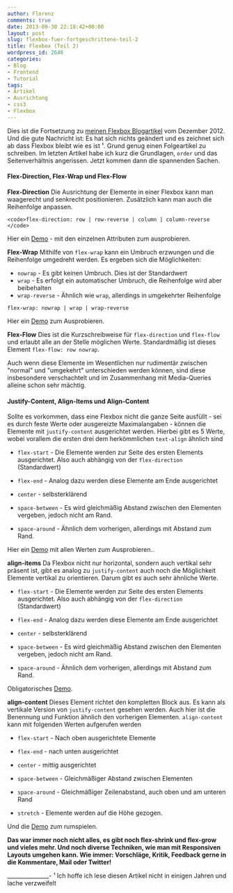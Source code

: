 ```yaml
---
author: Florenz
comments: true
date: 2013-09-30 22:18:42+00:00
layout: post
slug: flexbox-fuer-fortgeschrittene-teil-2
title: Flexbox (Teil 2)
wordpress_id: 2648
categories:
- Blog
- Frontend
- Tutorial
tags:
- Artikel
- Ausrichtung
- css3
- Flexbox
---
```


Dies ist die Fortsetzung zu [meinen Flexbox Blogartikel](http://www.florenz.co.uk/flexbox-eine-einfuehrung/) vom Dezember 2012. Und die gute Nachricht ist: Es hat sich nichts geändert und es zeichnet sich ab dass Flexbox bleibt wie es ist ¹. Grund genug einen Folgeartikel zu schreiben. Im letzten Artikel habe ich kurz die Grundlagen, `order` und das Seitenverhältnis angerissen. Jetzt kommen dann die spannenden Sachen.





#### Flex-Direction, Flex-Wrap und Flex-Flow





**Flex-Direction**
Die Ausrichtung der Elemente in einer Flexbox kann man waagerecht und senkrecht positionieren. Zusätzlich kann man auch die Reihenfolge anpassen.




    
    <code>flex-direction: row | row-reverse | column | column-reverse
    </code>





Hier ein [Demo](http://codepen.io/heroheman/pen/tbIha) - mit den einzelnen Attributen zum ausprobieren.





**Flex-Wrap**
Mithilfe von `flex-wrap` kann ein Umbruch erzwungen und die Reihenfolge umgedreht werden. Es ergeben sich die Möglichkeiten: 
- `nowrap` - Es gibt keinen Umbruch. Dies ist der Standardwert
- `wrap` - Es erfolgt ein automatischer Umbruch, die Reihenfolge wird aber beibehalten
- `wrap-reverse` - Ähnlich wie `wrap`, allerdings in umgekehrter Reihenfolge





`flex-wrap: nowrap | wrap | wrap-reverse`





Hier ein [Demo](http://codepen.io/heroheman/pen/gbdCz) zum Ausprobieren.





**Flex-Flow**
Dies ist die Kurzschreibweise für `flex-direction` und `flex-flow` und erlaubt alle an der Stelle möglichen Werte. Standardmäßig ist dieses Element `flex-flow: row nowrap`.





Auch wenn diese Elemente im Wesentlichen nur rudimentär zwischen "normal" und "umgekehrt" unterschieden werden können, sind diese insbesondere verschachtelt und im Zusammenhang mit Media-Queries alleine schon sehr mächtig.





#### Justify-Content, Align-Items und Align-Content





Sollte es vorkommen, dass eine Flexbox nicht die ganze Seite ausfüllt - sei es durch feste Werte oder ausgereizte Maximalangaben - können die Elemente mit `justify-content` ausgerichtet werden. Hierbei gibt es 5 Werte, wobei vorallem die ersten drei dem herkömmlichen `text-align` ähnlich sind







  * `flex-start` - Die Elemente werden zur Seite des ersten Elements ausgerichtet. Also auch abhängig von der `flex-direction` (Standardwert)


  * `flex-end` - Analog dazu werden diese Elemente am Ende ausgerichtet


  * `center` - selbsterklärend


  * `space-between` - Es wird gleichmäßig Abstand zwischen den Elementen vergeben, jedoch nicht am Rand. 


  * `space-around` - Ähnlich dem vorherigen, allerdings mit Abstand zum Rand. 





Hier ein [Demo](http://codepen.io/heroheman/pen/oiCrc) mit allen Werten zum Ausprobieren..





**align-items**
Da Flexbox nicht nur horizontal, sondern auch vertikal sehr präsent ist, gibt es analog zu `justify-content` auch noch die Möglichkeit Elemente vertikal zu orientieren. Darum gibt es auch sehr ähnliche Werte.







  * `flex-start` - Die Elemente werden zur Seite des ersten Elements ausgerichtet. Also auch abhängig von der `flex-direction` (Standardwert)


  * `flex-end` - Analog dazu werden diese Elemente am Ende ausgerichtet


  * `center` - selbsterklärend


  * `space-between` - Es wird gleichmäßig Abstand zwischen den Elementen vergeben, jedoch nicht am Rand. 


  * `space-around` - Ähnlich dem vorherigen, allerdings mit Abstand zum Rand. 





Obligatorisches [Demo](http://codepen.io/heroheman/pen/xdetp).





**align-content**
Dieses Element richtet den kompletten Block aus. Es kann als vertikale Version von `justify-content` gesehen werden. Auch hier ist die Benennung und Funktion ähnlich den vorherigen Elementen. `align-content` kann mit folgenden Werten aufgerufen werden







  * `flex-start` - Nach oben ausgerichtete Elemente


  * `flex-end` - nach unten ausgerichtet


  * `center` - mittig ausgerichtet


  * `space-between` - Gleichmäßiger Abstand zwischen Elementen


  * `space-around` - Gleichmäßiger Zeilenabstand, auch oben und am unteren Rand


  * `stretch` - Elemente werden auf die Höhe gezogen.





Und die [Demo](http://codepen.io/heroheman/pen/Byufh) zum rumspielen.





**Das war immer noch nicht alles, es gibt noch flex-shrink und flex-grow und vieles mehr. Und noch diverse Techniken, wie man mit Responsiven Layouts umgehen kann. 
Wie immer: Vorschläge, Kritik, Feedback gerne in die Kommentare, Mail oder Twitter!**





_______________-
¹ Ich hoffe ich lese diesen Artikel nicht in einigen Jahren und lache verzweifelt



